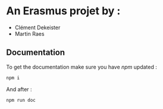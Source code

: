 # An Erasmus projet by :
- Clément Dekeister
- Martin Raes

## Documentation

To get the documentation make sure you have *npm* updated :

```bash
npm i 
```

And after : 

```bash
npm run doc
```